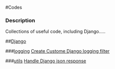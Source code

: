 #Codes

### Description
Collections of useful code, including Django.....

##[Django](https://github.com/kittozheng/Codes/tree/master/Django)

###[logging](https://github.com/kittozheng/Codes/tree/master/Django/logging)
[Create Custome Django logging filter](https://github.com/kittozheng/Codes/blob/master/Django/logging/logging.md)

###[utils](https://github.com/kittozheng/Codes/tree/master/Django/utils)
[Handle Django json response](https://github.com/kittozheng/Codes/blob/master/Django/utils/json_handler.md)